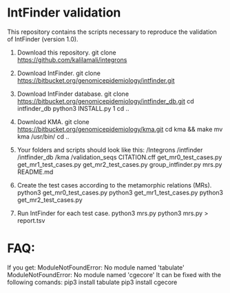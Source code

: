 # IntFinder validation

This repository contains the scripts necessary to reproduce the validation of IntFinder (version 1.0).

1. Download this repository.
git clone https://github.com/kalilamali/integrons

2. Download IntFinder.
git clone https://bitbucket.org/genomicepidemiology/intfinder.git

3. Download IntFinder database.
git clone https://bitbucket.org/genomicepidemiology/intfinder_db.git
cd intfinder_db
python3 INSTALL.py
1
cd ..

4. Download KMA.
git clone https://bitbucket.org/genomicepidemiology/kma.git
cd kma && make
mv kma /usr/bin/
cd ..

5. Your folders and scripts should look like this:
/Integrons
  /intfinder
  /intfinder_db
  /kma
  /validation_seqs
  CITATION.cff
  get_mr0_test_cases.py
  get_mr1_test_cases.py
  get_mr2_test_cases.py
  group_intfinder.py
  mrs.py
  README.md

6. Create the test cases according to the metamorphic relations (MRs).
python3 get_mr0_test_cases.py
python3 get_mr1_test_cases.py
python3 get_mr2_test_cases.py

7. Run IntFinder for each test case.
python3 mrs.py
python3 mrs.py > report.tsv

# FAQ:
If you get:
ModuleNotFoundError: No module named 'tabulate'
ModuleNotFoundError: No module named 'cgecore'
It can be fixed with the following comands:
pip3 install tabulate
pip3 install cgecore
